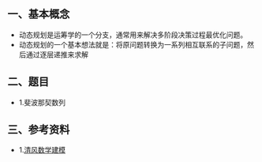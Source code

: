 ## 一、基本概念
* 动态规划是运筹学的一个分支，通常用来解决多阶段决策过程最优化问题。
* 动态规划的一个基本想法就是：将原问题转换为一系列相互联系的子问题，然后通过逐层递推来求解


## 二、题目
* 1.斐波那契数列



## 三、参考资料
* 1.[清风数学建模](https://www.bilibili.com/video/BV1tp4y167c5?from=search&seid=16787137326011264106&spm_id_from=333.337.0.0)
